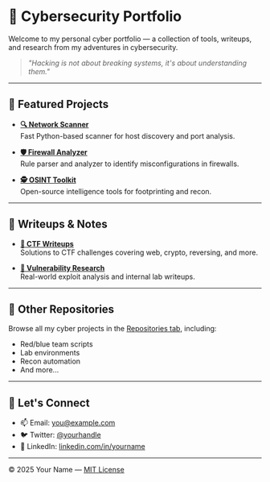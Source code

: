 # 🧠 Cybersecurity Portfolio

Welcome to my personal cyber portfolio — a collection of tools, writeups, and research from my adventures in cybersecurity.

> _"Hacking is not about breaking systems, it's about understanding them."_  

---

## 🔧 Featured Projects

- **[🔍 Network Scanner](https://github.com/yourusername/network-scanner)**  
  Fast Python-based scanner for host discovery and port analysis.

- **[🛡️ Firewall Analyzer](https://github.com/yourusername/firewall-analyzer)**  
  Rule parser and analyzer to identify misconfigurations in firewalls.

- **[🕵️ OSINT Toolkit](https://github.com/yourusername/osint-toolkit)**  
  Open-source intelligence tools for footprinting and recon.

---

## 📘 Writeups & Notes

- **[🏁 CTF Writeups](https://github.com/yourusername/ctf-writeups)**  
  Solutions to CTF challenges covering web, crypto, reversing, and more.

- **[🧪 Vulnerability Research](https://github.com/yourusername/research-notes)**  
  Real-world exploit analysis and internal lab writeups.

---

## 📂 Other Repositories

Browse all my cyber projects in the [Repositories tab](https://github.com/yourusername?tab=repositories), including:

- Red/blue team scripts  
- Lab environments  
- Recon automation  
- And more...

---

## 💬 Let's Connect

- 📫 Email: you@example.com  
- 🐦 Twitter: [@yourhandle](https://twitter.com/yourhandle)  
- 💼 LinkedIn: [linkedin.com/in/yourname](https://linkedin.com/in/yourname)

---

&copy; 2025 Your Name — [MIT License](LICENSE)
